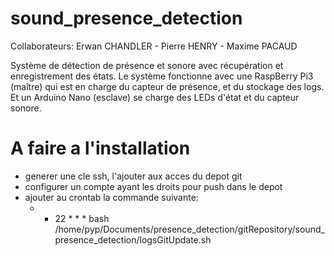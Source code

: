 # sound_presence_detection

Collaborateurs: Erwan CHANDLER - Pierre HENRY - Maxime PACAUD

Système de détection de présence et sonore avec récupération et enregistrement des états.
Le système fonctionne avec une RaspBerry Pi3 (maître) qui est en charge du capteur de présence, et du stockage des logs.
Et un Arduino Nano (esclave) se charge des LEDs d'état et du capteur sonore.

# A faire a l'installation
* generer une cle ssh, l'ajouter aux acces du depot git
* configurer un compte ayant les droits pour push dans le depot
* ajouter au crontab la commande suivante: 
  - * 22 * * * bash /home/pyp/Documents/presence_detection/gitRepository/sound_presence_detection/logsGitUpdate.sh
